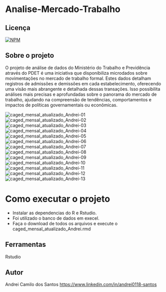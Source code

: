 # Analise-Mercado-Trabalho

## Licença  
[![NPM](https://img.shields.io/npm/l/react)](https://github.com/andrei0118/gn-vendas/blob/master/LICENSE)

## Sobre o projeto

O projeto de análise de dados do Ministério do Trabalho e Previdência através do PDET é uma iniciativa que disponibiliza microdados sobre movimentações no mercado de trabalho formal. Estes dados detalham registros de admissões e demissões em cada estabelecimento, oferecendo uma visão mais abrangente e detalhada dessas transações. Isso possibilita análises mais precisas e aprofundadas sobre o panorama do mercado de trabalho, ajudando na compreensão de tendências, comportamentos e impactos de políticas governamentais ou econômicas.


![caged_mensal_atualizado_Andrei-01](https://github.com/andrei0118/Analise-Mercado-Trabalho/assets/75299828/016859fc-58c9-4a32-9060-3908443bc4d4)
![caged_mensal_atualizado_Andrei-02](https://github.com/andrei0118/Analise-Mercado-Trabalho/assets/75299828/2246ea88-da32-4675-8e2e-182b18042659)
![caged_mensal_atualizado_Andrei-03](https://github.com/andrei0118/Analise-Mercado-Trabalho/assets/75299828/9e84061c-e35f-468d-b328-777dab773e3d)
![caged_mensal_atualizado_Andrei-04](https://github.com/andrei0118/Analise-Mercado-Trabalho/assets/75299828/84a362f9-60b7-47df-a2d6-b3aed8a39987)
![caged_mensal_atualizado_Andrei-05](https://github.com/andrei0118/Analise-Mercado-Trabalho/assets/75299828/e12a0161-7ebf-4684-bfde-e628e182fb4a)
![caged_mensal_atualizado_Andrei-06](https://github.com/andrei0118/Analise-Mercado-Trabalho/assets/75299828/48539680-a288-4a1a-ba1f-db90e0e359d5)
![caged_mensal_atualizado_Andrei-07](https://github.com/andrei0118/Analise-Mercado-Trabalho/assets/75299828/af68593f-8a3b-416f-b71d-a50268ade6d0)
![caged_mensal_atualizado_Andrei-08](https://github.com/andrei0118/Analise-Mercado-Trabalho/assets/75299828/75d13ef2-0a2c-4ea4-98ad-3409f01b6b2a)
![caged_mensal_atualizado_Andrei-09](https://github.com/andrei0118/Analise-Mercado-Trabalho/assets/75299828/a715f6b9-2db7-4919-9f9e-001234147c1c)
![caged_mensal_atualizado_Andrei-10](https://github.com/andrei0118/Analise-Mercado-Trabalho/assets/75299828/4c2f24cc-3c07-46b7-a3cc-a19a8027280a)
![caged_mensal_atualizado_Andrei-11](https://github.com/andrei0118/Analise-Mercado-Trabalho/assets/75299828/29c91973-efd8-4c51-a1f1-77dbd468792c)
![caged_mensal_atualizado_Andrei-12](https://github.com/andrei0118/Analise-Mercado-Trabalho/assets/75299828/8fc7c4b7-b910-4c8d-8d15-25a72d0ef7c9)
![caged_mensal_atualizado_Andrei-13](https://github.com/andrei0118/Analise-Mercado-Trabalho/assets/75299828/ad36e011-32ff-47e1-aff3-b498a975cd02)

# Como executar o projeto

- Instalar as dependencias do R e Rstudio.
- Foi utilizado o banco de dados em execel.
- Faça o download de todos os arquivos e execute o caged_mensal_atualizado_Andrei.rmd

## Ferramentas

Rstudio

## Autor
Andrei Camilo dos Santos
https://www.linkedin.com/in/andrei0118-santos
